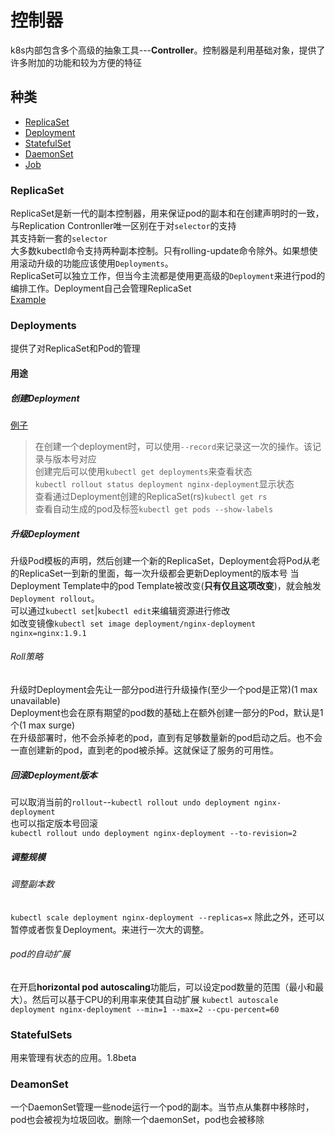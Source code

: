 # 控制器
k8s内部包含多个高级的抽象工具---**Controller**。控制器是利用基础对象，提供了许多附加的功能和较为方便的特征  
## 种类
- [ReplicaSet](###ReplicaSet)
- [Deployment](###Deployments)
- [StatefulSet](###StatefulSet)
- [DaemonSet](###DaemonSet)
- [Job](###Job)

### ReplicaSet
ReplicaSet是新一代的副本控制器，用来保证pod的副本和在创建声明时的一致，与Replication Contronller唯一区别在于对`selector`的支持  
其支持新一套的`selector`  
大多数kubectl命令支持两种副本控制。只有rolling-update命令除外。如果想使用滚动升级的功能应该使用`Deployments`。  
ReplicaSet可以独立工作，但当今主流都是使用更高级的`Deployment`来进行pod的编排工作。Deployment自己会管理ReplicaSet  
[Example](https://raw.githubusercontent.com/kubernetes/kubernetes.github.io/master/docs/concepts/workloads/controllers/frontend.yaml)

### Deployments
提供了对ReplicaSet和Pod的管理  
#### 用途
##### 创建Deployment
[例子](https://raw.githubusercontent.com/kubernetes/kubernetes.github.io/master/docs/concepts/workloads/controllers/nginx-deployment.yaml)
> 在创建一个deployment时，可以使用`--record`来记录这一次的操作。该记录与版本号对应  
创建完后可以使用`kubectl get deployments`来查看状态  
`kubectl rollout status deployment nginx-deployment`显示状态  
查看通过Deployment创建的ReplicaSet(rs)`kubectl get rs`  
查看自动生成的pod及标签`kubectl get pods --show-labels`
##### 升级Deployment
升级Pod模板的声明，然后创建一个新的ReplicaSet，Deployment会将Pod从老的ReplicaSet一到新的里面，每一次升级都会更新Deployment的版本号
当Deployment Template中的pod Template被改变(**只有仅且这项改变**)，就会触发`Deployment rollout`。  
可以通过`kubectl set`|`kubectl edit`来编辑资源进行修改  
如改变镜像`kubectl set image deployment/nginx-deployment nginx=nginx:1.9.1`  
###### Roll策略
升级时Deployment会先让一部分pod进行升级操作(至少一个pod是正常)(1 max unavailable)  
Deployment也会在原有期望的pod数的基础上在额外创建一部分的Pod，默认是1个(1 max surge)  
在升级部署时，他不会杀掉老的pod，直到有足够数量新的pod启动之后。也不会一直创建新的pod，直到老的pod被杀掉。这就保证了服务的可用性。  
##### 回滚Deployment版本
可以取消当前的`rollout`--`kubectl rollout undo deployment nginx-deployment`  
也可以指定版本号回滚  
`kubectl rollout undo deployment nginx-deployment --to-revision=2`  
##### 调整规模
###### 调整副本数
`kubectl scale deployment nginx-deployment --replicas=x`
除此之外，还可以暂停或者恢复Deployment。来进行一次大的调整。  
###### pod的自动扩展
在开启**horizontal pod autoscaling**功能后，可以设定pod数量的范围（最小和最大）。然后可以基于CPU的利用率来使其自动扩展
`kubectl autoscale deployment nginx-deployment --min=1 --max=2 --cpu-percent=60`  

### StatefulSets
用来管理有状态的应用。1.8beta 

### DeamonSet
一个DaemonSet管理一些node运行一个pod的副本。当节点从集群中移除时，pod也会被视为垃圾回收。删除一个daemonSet，pod也会被移除  

